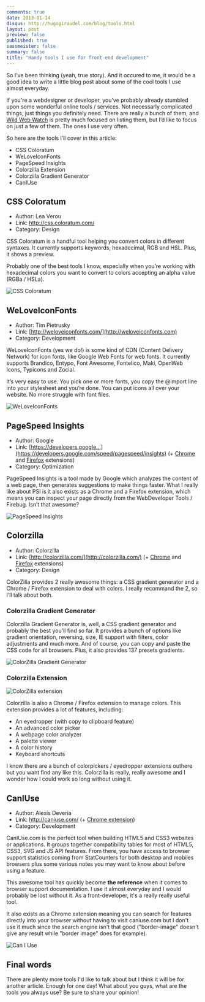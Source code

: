 ```yaml
---
comments: true
date: 2013-01-14
disqus: http://hugogiraudel.com/blog/tools.html
layout: post
preview: false
published: true
sassmeister: false
summary: false
title: "Handy tools I use for front-end development"
---
```


So I’ve been thinking (yeah, true story). And it occured to me, it would be a good idea to write a little blog post about some of the cool tools I use almost everyday.

If you're a webdesigner or developer, you’ve probably already stumbled upon some wonderful online tools / services. Not necessarly complicated things, just things you definitely need. There are really a bunch of them, and <a href="http://wildwebwatch.com">Wild Web Watch</a> is pretty much focused on listing them, but I’d like to focus on just a few of them. The ones I use very often.

So here are the tools I’ll cover in this article:

* CSS Coloratum
* WeLoveIconFonts
* PageSpeed Insights
* Colorzilla Extension
* Colorzilla Gradient Generator
* CanIUse

## CSS Coloratum

* Author: Lea Verou
* Link: <a href="http://css.coloratum.com/">http://css.coloratum.com/</a>
* Category: Design

CSS Coloratum is a handful tool helping you convert colors in different syntaxes. It currently supports keywords, hexadecimal, RGB and HSL. Plus, it shows a preview.

Probably one of the best tools I know, especially when you’re working with hexadecimal colors you want to convert to colors accepting an alpha value (RGBa / HSLa).

![CSS Coloratum](/images/tools__css-coloratum.jpg)

## WeLoveIconFonts

* Author: Tim Pietrusky
* Link: [http://weloveiconfonts.com/](http://weloveiconfonts.com)
* Category: Development

WeLoveIconFonts (yes we do!) is some kind of CDN (Content Delivery Network) for icon fonts, like Google Web Fonts for web fonts. It currently supports Brandico, Entypo, Font Awesome, Fontelico, Maki, OpenWeb Icons, Typicons and Zocial.

It’s very easy to use. You pick one or more fonts, you copy the @import line into your stylesheet and you’re done. You can put icons all over your website. No more struggle with font files.

![WeLoveIconFonts](/images/tools__weloveiconfonts.jpg)

## PageSpeed Insights

* Author: Google
* Link: [https://developers.google...](https://developers.google.com/speed/pagespeed/insights) (+ [Chrome](https://chrome.google.com/webstore/detail/pagespeed-insights-by-goo/gplegfbjlmmehdoakndmohflojccocli?utm_source=chrome-ntp-icon) and [Firefox](https://developers.google.com/speed/docs/insights/using_firefox) extensions)
* Category: Optimization

PageSpeed Insights is a tool made by Google which analyzes the content of a web page, then generates suggestions to make things faster. What I really like about PSI is it also exists as a Chrome and a Firefox extension, which means you can inspect your page directly from the WebDeveloper Tools / Firebug. Isn’t that awesome?

![PageSpeed Insights](/images/tools__page-speed-insights.jpg)

## Colorzilla

* Author: Colorzilla
* Link: [http://colorzilla.com/](http://colorzilla.com/) (+ [Chrome](http://www.colorzilla.com/chrome/) and [Firefox](http://www.colorzilla.com/firefox/) extensions)
* Category: Design


ColorZilla provides 2 really awesome things: a CSS gradient generator and a Chrome / Firefox extension to deal with colors. I really recommand the 2, so I’ll talk about both.

### Colorzilla Gradient Generator

Colorzilla Gradient Generator is, well, a CSS gradient generator and probably the best you’ll find so far. It provides a bunch of options like gradient orientation, reversing, size, IE support with filters, color adjustments and much more. And of course, you can copy and paste the CSS code for all browsers. Plus, it also provides 137 presets gradients.

![ColorZilla Gradient Generator](/images/tools__cz-gradient-generator.jpg)

### Colorzilla Extension

<img src="/images/tools__cz-extension.jpg" alt="ColorZilla extension" class="pull-image--right">

Colorzilla is also a Chrome / Firefox extension to manage colors. This extension provides a lot of features, including:

* An eyedropper (with copy to clipboard feature)
* An advanced color picker
* A webpage color analyzer
* A palette viewer
* A color history
* Keyboard shortcuts

I know there are a bunch of colorpickers / eyedropper extensions outhere but you want find any like this. Colorzilla is really, really awesome and I wonder how I could work so long without using it.

## CanIUse

* Author: Alexis Deveria
* Link: <a href="http://weloveiconfont.com">http://caniuse.com/</a> (+ <a href="https://chrome.google.com/webstore/detail/can-i-use/kinefpelfmogilfkmjlbfkamgmofmedf/reviews?utm_source=chrome-ntp-icon">Chrome extension</a>)
* Category: Development

CanIUse.com is the perfect tool when building HTML5 and CSS3 websites or applications. It groups together compatibility tables for most of HTML5, CSS3, SVG and JS API features. From there, you have access to browser support statistics coming from StatCounters for both desktop and mobiles browsers plus some various notes you may want to know about before using a feature.

This awesome tool has quickly become **the reference** when it comes to browser support documentation. I use it almost everyday and I would probably be lost without it. As a front-developer, it's a really really useful tool.

It also exists as a Chrome extension meaning you can search for features directly into your browser without having to visit caniuse.com but I don't use it much since the search engine isn't that good ("border-image" doesn't give any result while "border image" does for example).


![Can I Use](/images/tools__caniuse.jpg)

## Final words

There are plenty more tools I'd like to talk about but I think it will be for another article. Enough for one day! What about you guys, what are the tools you always use? Be sure to share your opinion!
